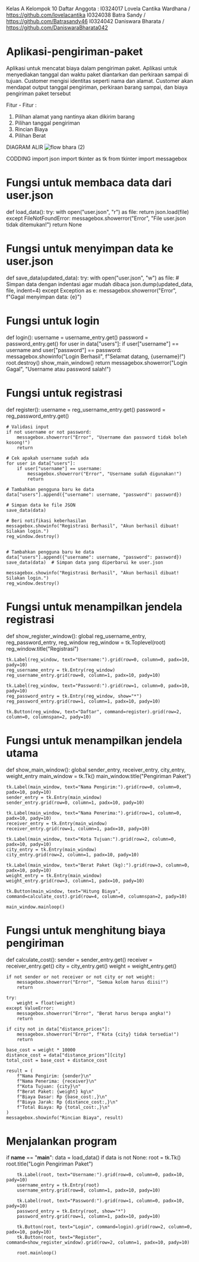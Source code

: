 Kelas A
Kelompok 10
Daftar Anggota :
I0324017 Lovela Cantika Wardhana / https://github.com/lovelacantika
I0324038 Batra Sandy / https://github.com/Batrasandy46
I0324042 Daniswara Bharata / https://github.com/DaniswaraBharata042
# Aplikasi-pengiriman-paket
Aplikasi untuk mencatat biaya dalam pengiriman paket. Aplikasi untuk menyediakan tanggal dan waktu paket diantarkan dan perkiraan sampai di tujuan. Customer mengisi identitas seperti nama dan alamat. Customer akan mendapat output tanggal pengiriman, perkiraan barang sampai, dan biaya pengiriman paket tersebut

Fitur - Fitur : 
1. Pilihan alamat yang nantinya akan dikirim barang
2. Pilihan tanggal pengiriman
3. Rincian Biaya
4. Pilihan Berat

DIAGRAM ALIR
![flow bhara (2)](https://github.com/user-attachments/assets/39448e00-185e-4f5b-8222-04b72f7e9a00)

CODDING 
import json
import tkinter as tk
from tkinter import messagebox

# Fungsi untuk membaca data dari user.json
def load_data():
    try:
        with open("user.json", "r") as file:
            return json.load(file)
    except FileNotFoundError:
        messagebox.showerror("Error", "File user.json tidak ditemukan!")
        return None

# Fungsi untuk menyimpan data ke user.json
def save_data(updated_data):
    try:
        with open("user.json", "w") as file:
            # Simpan data dengan indentasi agar mudah dibaca
            json.dump(updated_data, file, indent=4)
    except Exception as e:
        messagebox.showerror("Error", f"Gagal menyimpan data: {e}")


# Fungsi untuk login
def login():
    username = username_entry.get()
    password = password_entry.get()
    for user in data["users"]:
        if user["username"] == username and user["password"] == password:
            messagebox.showinfo("Login Berhasil", f"Selamat datang, {username}!")
            root.destroy()
            show_main_window()
            return
    messagebox.showerror("Login Gagal", "Username atau password salah!")

# Fungsi untuk registrasi
def register():
    username = reg_username_entry.get()
    password = reg_password_entry.get()

    # Validasi input
    if not username or not password:
        messagebox.showerror("Error", "Username dan password tidak boleh kosong!")
        return

    # Cek apakah username sudah ada
    for user in data["users"]:
        if user["username"] == username:
            messagebox.showerror("Error", "Username sudah digunakan!")
            return

    # Tambahkan pengguna baru ke data
    data["users"].append({"username": username, "password": password})

    # Simpan data ke file JSON
    save_data(data)

    # Beri notifikasi keberhasilan
    messagebox.showinfo("Registrasi Berhasil", "Akun berhasil dibuat! Silakan login.")
    reg_window.destroy()


    # Tambahkan pengguna baru ke data
    data["users"].append({"username": username, "password": password})
    save_data(data)  # Simpan data yang diperbarui ke user.json

    messagebox.showinfo("Registrasi Berhasil", "Akun berhasil dibuat! Silakan login.")
    reg_window.destroy()

# Fungsi untuk menampilkan jendela registrasi
def show_register_window():
    global reg_username_entry, reg_password_entry, reg_window
    reg_window = tk.Toplevel(root)
    reg_window.title("Registrasi")
    
    tk.Label(reg_window, text="Username:").grid(row=0, column=0, padx=10, pady=10)
    reg_username_entry = tk.Entry(reg_window)
    reg_username_entry.grid(row=0, column=1, padx=10, pady=10)
    
    tk.Label(reg_window, text="Password:").grid(row=1, column=0, padx=10, pady=10)
    reg_password_entry = tk.Entry(reg_window, show="*")
    reg_password_entry.grid(row=1, column=1, padx=10, pady=10)
    
    tk.Button(reg_window, text="Daftar", command=register).grid(row=2, column=0, columnspan=2, pady=10)

# Fungsi untuk menampilkan jendela utama
def show_main_window():
    global sender_entry, receiver_entry, city_entry, weight_entry
    main_window = tk.Tk()
    main_window.title("Pengiriman Paket")
    
    tk.Label(main_window, text="Nama Pengirim:").grid(row=0, column=0, padx=10, pady=10)
    sender_entry = tk.Entry(main_window)
    sender_entry.grid(row=0, column=1, padx=10, pady=10)
    
    tk.Label(main_window, text="Nama Penerima:").grid(row=1, column=0, padx=10, pady=10)
    receiver_entry = tk.Entry(main_window)
    receiver_entry.grid(row=1, column=1, padx=10, pady=10)
    
    tk.Label(main_window, text="Kota Tujuan:").grid(row=2, column=0, padx=10, pady=10)
    city_entry = tk.Entry(main_window)
    city_entry.grid(row=2, column=1, padx=10, pady=10)
    
    tk.Label(main_window, text="Berat Paket (kg):").grid(row=3, column=0, padx=10, pady=10)
    weight_entry = tk.Entry(main_window)
    weight_entry.grid(row=3, column=1, padx=10, pady=10)
    
    tk.Button(main_window, text="Hitung Biaya", command=calculate_cost).grid(row=4, column=0, columnspan=2, pady=10)
    
    main_window.mainloop()

# Fungsi untuk menghitung biaya pengiriman
def calculate_cost():
    sender = sender_entry.get()
    receiver = receiver_entry.get()
    city = city_entry.get()
    weight = weight_entry.get()
    
    if not sender or not receiver or not city or not weight:
        messagebox.showerror("Error", "Semua kolom harus diisi!")
        return
    
    try:
        weight = float(weight)
    except ValueError:
        messagebox.showerror("Error", "Berat harus berupa angka!")
        return
    
    if city not in data["distance_prices"]:
        messagebox.showerror("Error", f"Kota {city} tidak tersedia!")
        return
    
    base_cost = weight * 10000
    distance_cost = data["distance_prices"][city]
    total_cost = base_cost + distance_cost
    
    result = (
        f"Nama Pengirim: {sender}\n"
        f"Nama Penerima: {receiver}\n"
        f"Kota Tujuan: {city}\n"
        f"Berat Paket: {weight} kg\n"
        f"Biaya Dasar: Rp {base_cost:,}\n"
        f"Biaya Jarak: Rp {distance_cost:,}\n"
        f"Total Biaya: Rp {total_cost:,}\n"
    )
    messagebox.showinfo("Rincian Biaya", result)

# Menjalankan program
if __name__ == "__main__":
    data = load_data()
    if data is not None:
        root = tk.Tk()
        root.title("Login Pengiriman Paket")
        
        tk.Label(root, text="Username:").grid(row=0, column=0, padx=10, pady=10)
        username_entry = tk.Entry(root)
        username_entry.grid(row=0, column=1, padx=10, pady=10)
        
        tk.Label(root, text="Password:").grid(row=1, column=0, padx=10, pady=10)
        password_entry = tk.Entry(root, show="*")
        password_entry.grid(row=1, column=1, padx=10, pady=10)
        
        tk.Button(root, text="Login", command=login).grid(row=2, column=0, padx=10, pady=10)
        tk.Button(root, text="Register", command=show_register_window).grid(row=2, column=1, padx=10, pady=10)
        
        root.mainloop()


